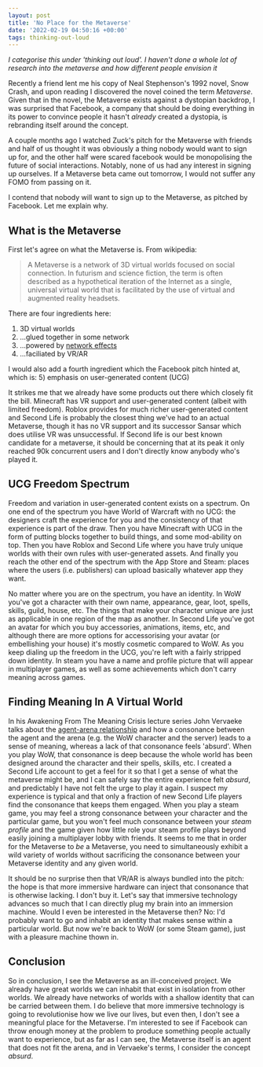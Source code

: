 ```yaml
---
layout: post
title: 'No Place for the Metaverse'
date: '2022-02-19 04:50:16 +00:00'
tags: thinking-out-loud
---
```


_I categorise this under 'thinking out loud'. I haven't done a whole lot of research into the metaverse and how different people envision it_

Recently a friend lent me his copy of Neal Stephenson's 1992 novel, Snow Crash, and upon reading I discovered the novel coined the term _Metaverse_. Given that in the novel, the Metaverse exists against a dystopian backdrop, I was surprised that Facebook, a company that should be doing everything in its power to convince people it hasn't _already_ created a dystopia, is rebranding itself around the concept.

A couple months ago I watched Zuck's pitch for the Metaverse with friends and half of us thought it was obviously a thing nobody would want to sign up for, and the other half were scared facebook would be monopolising the future of social interactions. Notably, none of us had any interest in signing up ourselves. If a Metaverse beta came out tomorrow, I would not suffer any FOMO from passing on it.

I contend that nobody will want to sign up to the Metaverse, as pitched by Facebook. Let me explain why.

## What is the Metaverse

First let's agree on what the Metaverse is. From wikipedia:

> A Metaverse is a network of 3D virtual worlds focused on social connection. In futurism and science fiction, the term is often described as a hypothetical iteration of the Internet as a single, universal virtual world that is facilitated by the use of virtual and augmented reality headsets.

There are four ingredients here:

1. 3D virtual worlds
2. ...glued together in some network
3. ...powered by [network effects](https://en.wikipedia.org/wiki/Network_effect)
4. ...faciliated by VR/AR

I would also add a fourth ingredient which the Facebook pitch hinted at, which is: 5) emphasis on user-generated content (UCG)

It strikes me that we already have some products out there which closely fit the bill. Minecraft has VR support and user-generated content (albeit with limited freedom). Roblox provides for much richer user-generated content and Second Life is probably the closest thing we've had to an actual Metaverse, though it has no VR support and its successor Sansar which does utilise VR was unsuccessful. If Second life is our best known candidate for a metaverse, it should be concerning that at its peak it only reached 90k concurrent users and I don't directly know anybody who's played it.

## UCG Freedom Spectrum

Freedom and variation in user-generated content exists on a spectrum. On one end of the spectrum you have World of Warcraft with no UCG: the designers craft the experience for you and the consistency of that experience is part of the draw. Then you have Minecraft with UCG in the form of putting blocks together to build things, and some mod-ability on top. Then you have Roblox and Second Life where you have truly unique worlds with their own rules with user-generated assets. And finally you reach the other end of the spectrum with the App Store and Steam: places where the users (i.e. publishers) can upload basically whatever app they want.

No matter where you are on the spectrum, you have an identity. In WoW you've got a character with their own name, appearance, gear, loot, spells, skills, guild, house, etc. The things that make your character unique are just as applicable in one region of the map as another. In Second Life you've got an avatar for which you buy accessories, animations, items, etc, and although there are more options for accessorising your avatar (or embellishing your house) it's mostly cosmetic compared to WoW. As you keep dialing up the freedom in the UCG, you're left with a fairly stripped down identity. In steam you have a name and profile picture that will appear in multiplayer games, as well as some achievements which don't carry meaning across games.

## Finding Meaning In A Virtual World

In his Awakening From The Meaning Crisis lecture series John Vervaeke talks about the [agent-arena relationship](https://www.youtube.com/watch?v=yy47YzvGniQ&t=1765s&ab_channel=JohnVervaeke) and how a consonance between the agent and the arena (e.g. the WoW character and the server) leads to a sense of meaning, whereas a lack of that consonance feels 'absurd'. When you play WoW, that consonance is deep because the whole world has been designed around the character and their spells, skills, etc. I created a Second Life account to get a feel for it so that I get a sense of what the metaverse might be, and I can safely say the entire experience felt _absurd_, and predictably I have not felt the urge to play it again. I suspect my experience is typical and that only a fraction of new Second Life players find the consonance that keeps them engaged. When you play a steam game, you may feel a strong consonance between your character and the particular game, but you won't feel much consonance between your _steam profile_ and the game given how little role your steam profile plays beyond easily joining a multiplayer lobby with friends. It seems to me that in order for the Metaverse to _be_ a Metaverse, you need to simultaneously exhibit a wild variety of worlds without sacrificing the consonance between your Metaverse identity and any given world.

It should be no surprise then that VR/AR is always bundled into the pitch: the hope is that more immersive hardware can inject that consonance that is otherwise lacking. I don't buy it. Let's say that immersive technology advances so much that I can directly plug my brain into an immersion machine. Would I even be interested in the Metaverse then? No: I'd probably want to go and inhabit an identity that makes sense within a particular world. But now we're back to WoW (or some Steam game), just with a pleasure machine thown in.

## Conclusion

So in conclusion, I see the Metaverse as an ill-conceived project. We already have great worlds we can inhabit that exist in isolation from other worlds. We already have networks of worlds with a shallow identity that can be carried between them. I do believe that more immersive technology is going to revolutionise how we live our lives, but even then, I don't see a meaningful place for the Metaverse. I'm interested to see if Facebook can throw enough money at the problem to produce something people actually want to experience, but as far as I can see, the Metaverse itself is an agent that does not fit the arena, and in Vervaeke's terms, I consider the concept _absurd_.
